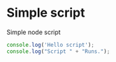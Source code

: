 
<!--
setup:
  bakerx: docable-vm-test
-->

# Simple script

Simple node script

```js |{type:'script'}
console.log('Hello script');
console.log("Script " + "Runs.");
```

